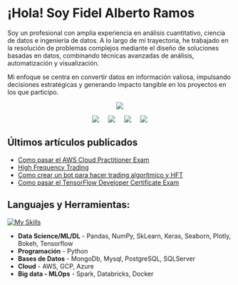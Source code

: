 <h1>¡Hola! Soy Fidel Alberto Ramos</h1>

Soy un profesional con amplia experiencia en análisis cuantitativo, ciencia de datos e ingeniería de datos. A lo largo de mi trayectoria, he trabajado en la resolución de problemas complejos mediante el diseño de soluciones basadas en datos, combinando técnicas avanzadas de análisis, automatización y visualización.

Mi enfoque se centra en convertir datos en información valiosa, impulsando decisiones estratégicas y generando impacto tangible en los proyectos en los que participo.

<div id="top"></div>



<!-- PROJECT LOGO 
<br />
<div align="center">
  <a href="">
    <img src="images/logo.png" alt="Logo" width="80" height="80">
  </a>

  <h3 align="center">Descargar Curriculum Vitae</h3>
  <!--
  <p align="center">
    Tambien puedes ver mi portafolio
    <br />
    <a href="https://vittaquant-ai.com"><strong>Mi portafolio »</strong></a>
    
    <br />
    <br />
  </p>
  -->
</div>

<p align="center">
  <!-- Typing SVG by DenverCoder1 - https://github.com/DenverCoder1/readme-typing-svg -->
  <a href="https://github.com/DenverCoder1/readme-typing-svg">
    <img src="https://readme-typing-svg.demolab.com?font=Fira+Code&pause=1000&color=F7F7F7&center=true&width=650&lines=La+mejor+manera+de+predecir+el+futuro+es+crearlo;%C2%A1Sigue+mi+contenido+%F0%9F%91%87!" /></a>
</p>
</p>
 
<p>
  <p align="center">
   <a href="https://www.youtube.com/@vittaquant"><img src="https://img.shields.io/badge/youtube-FF0000.svg?style=for-the-badge&logo=youtube&logoColor=white"/></a>&#8287;&#8287;&#8287;&#8287;&#8287;<a href="mailto:fidelalbertoramos.c@gmail.com"><img src="https://img.shields.io/badge/e‑mail-D14836.svg?style=for-the-badge&logo=GMail&logoColor=white"/></a>&#8287;&#8287;&#8287;&#8287;&#8287;<a href="https://www.linkedin.com/in/fidel-alberto-ramos-950079186/"><img src="https://img.shields.io/badge/linkedin-0077B5.svg?style=for-the-badge&logo=linkedin&logoColor=white"/></a>&#8287;&#8287;&#8287;&#8287;&#8287;<a href="https://twitter.com/VittaQuant"><img src="https://img.shields.io/badge/TWITTER-000000.svg?style=for-the-badge&logo=x&logoColor=white"/></a>
  
</p>

<h2>Últimos artículos publicados</h2>

- [Como pasar el AWS Cloud Practitioner Exam](https://www.linkedin.com/pulse/aws-certified-cloud-practitioner-fidel-alberto-ramos/)
- [High Frequency Trading](https://www.linkedin.com/pulse/high-frequency-trading-fidel-alberto-ramos/)
- [Como crear un bot para hacer trading algorítmico y HFT](https://www.linkedin.com/pulse/como-crear-un-bot-para-hacer-trading-algor%C3%ADtmico-y-hft-ramos/)
- [Como pasar el TensorFlow Developer Certificate Exam](https://www.linkedin.com/pulse/como-pasar-el-tensorflow-developer-certificate-exam-ramos/)





## **Languajes y Herramientas:**  

[![My Skills](https://skillicons.dev/icons?i=aws,gcp,azure,sklearn,py,pytorch,tensorflow,git,postgres,mongodb,linux,latex&perline=6)](https://skillicons.dev)



<!-- <code><img height="20" src="https://raw.githubusercontent.com/github/explore/80688e429a7d4ef2fca1e82350fe8e3517d3494d/topics/csharp/csharp.png"></code> -->
- **Data Science/ML/DL** - Pandas, NumPy, SkLearn, Keras, Seaborn, Plotly, Bokeh, Tensorflow
- **Programación** -  Python
- **Bases de Datos** -  MongoDb, Mysql, PostgreSQL, SQLServer
- **Cloud** -  AWS, GCP, Azure
- **Big data - MLOps** -  Spark, Databricks, Docker



